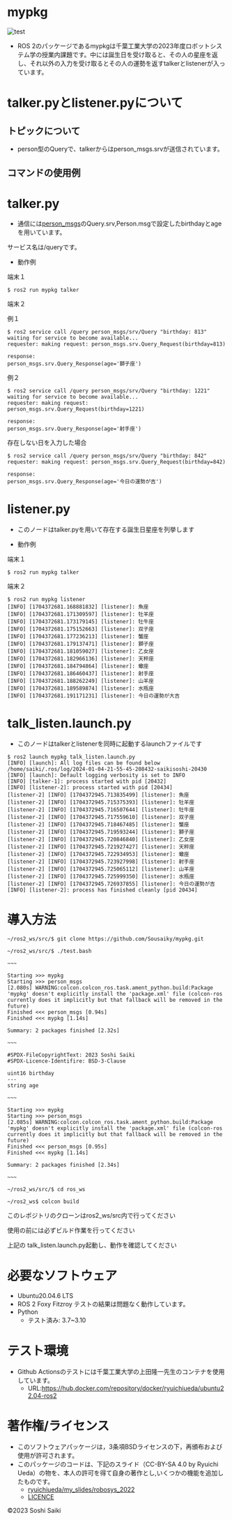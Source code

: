 # mypkg

![test](https://github.com/Sousaiky/mypkg/actions/workflows/test.yml/badge.svg)
*  ROS 2のパッケージであるmypkgは千葉工業大学の2023年度ロボットシステム学の授業内課題です。中には誕生日を受け取ると、その人の星座を返し、それ以外の入力を受け取るとその人の運勢を返すtalkerとlistenerが入っています。  

# talker.pyとlistener.pyについて  

## トピックについて  

* person型のQueryで、talkerからはperson_msgs.srvが送信されています。  

## コマンドの使用例  

# talker.py  

* 通信には[person_msgs](https://github.com/Sousaiky/person_msgs)のQuery.srv,Person.msgで設定したbirthdayとageを用いています。  

サービス名は/queryです。  

* 動作例  
  
端末１  
``` 
$ ros2 run mypkg talker  
```  

端末２  

例１  
```
$ ros2 service call /query person_msgs/srv/Query "birthday: 813"
waiting for service to become available...
requester: making request: person_msgs.srv.Query_Request(birthday=813)

response:
person_msgs.srv.Query_Response(age='獅子座')
```  
例２  
```
$ ros2 service call /query person_msgs/srv/Query "birthday: 1221"
waiting for service to become available...
requester: making request: person_msgs.srv.Query_Request(birthday=1221)

response:
person_msgs.srv.Query_Response(age='射手座')
```

存在しない日を入力した場合  
```
$ ros2 service call /query person_msgs/srv/Query "birthday: 842"
requester: making request: person_msgs.srv.Query_Request(birthday=842)

response:
person_msgs.srv.Query_Response(age='今日の運勢が吉')
```

# listener.py  
* このノードはtalker.pyを用いて存在する誕生日星座を列挙します  

* 動作例 

端末１  
```
$ ros2 run mypkg talker
```

端末２  
```
$ ros2 run mypkg listener
[INFO] [1704372681.168881832] [listener]: 魚座
[INFO] [1704372681.171309597] [listener]: 牡羊座
[INFO] [1704372681.173179145] [listener]: 牡牛座
[INFO] [1704372681.175152663] [listener]: 双子座
[INFO] [1704372681.177236213] [listener]: 蟹座
[INFO] [1704372681.179137471] [listener]: 獅子座
[INFO] [1704372681.181059027] [listener]: 乙女座
[INFO] [1704372681.182966136] [listener]: 天秤座
[INFO] [1704372681.184794864] [listener]: 蠍座
[INFO] [1704372681.186460437] [listener]: 射手座
[INFO] [1704372681.188262249] [listener]: 山羊座
[INFO] [1704372681.189589874] [listener]: 水瓶座
[INFO] [1704372681.191171231] [listener]: 今日の運勢が大吉
```

# talk_listen.launch.py
* このノードはtalkerとlistenerを同時に起動するlaunchファイルです  

```
$ ros2 launch mypkg talk_listen.launch.py
[INFO] [launch]: All log files can be found below /home/saiki/.ros/log/2024-01-04-21-55-45-208432-saikisoshi-20430
[INFO] [launch]: Default logging verbosity is set to INFO
[INFO] [talker-1]: process started with pid [20432]
[INFO] [listener-2]: process started with pid [20434]
[listener-2] [INFO] [1704372945.713835499] [listener]: 魚座
[listener-2] [INFO] [1704372945.715375393] [listener]: 牡羊座
[listener-2] [INFO] [1704372945.716507644] [listener]: 牡牛座
[listener-2] [INFO] [1704372945.717559610] [listener]: 双子座
[listener-2] [INFO] [1704372945.718467485] [listener]: 蟹座
[listener-2] [INFO] [1704372945.719593244] [listener]: 獅子座
[listener-2] [INFO] [1704372945.720846840] [listener]: 乙女座
[listener-2] [INFO] [1704372945.721927427] [listener]: 天秤座
[listener-2] [INFO] [1704372945.722934953] [listener]: 蠍座
[listener-2] [INFO] [1704372945.723927998] [listener]: 射手座
[listener-2] [INFO] [1704372945.725065112] [listener]: 山羊座
[listener-2] [INFO] [1704372945.725999350] [listener]: 水瓶座
[listener-2] [INFO] [1704372945.726937855] [listener]: 今日の運勢が吉
[INFO] [listener-2]: process has finished cleanly [pid 20434]
```

# 導入方法

```
~/ros2_ws/src/$ git clone https://github.com/Sousaiky/mypkg.git  

~/ros2_ws/src/$ ./test.bash

~~~

Starting >>> mypkg
Starting >>> person_msgs
[2.080s] WARNING:colcon.colcon_ros.task.ament_python.build:Package 'mypkg' doesn't explicitly install the 'package.xml' file (colcon-ros currently does it implicitly but that fallback will be removed in the future)
Finished <<< person_msgs [0.94s]
Finished <<< mypkg [1.14s]

Summary: 2 packages finished [2.32s]

~~~

#SPDX-FileCopyrightText: 2023 Soshi Saiki
#SPDX-Licence-Identifire: BSD-3-Clause

uint16 birthday
---
string age

~~~

Starting >>> mypkg
Starting >>> person_msgs
[2.085s] WARNING:colcon.colcon_ros.task.ament_python.build:Package 'mypkg' doesn't explicitly install the 'package.xml' file (colcon-ros currently does it implicitly but that fallback will be removed in the future)
Finished <<< person_msgs [0.95s]
Finished <<< mypkg [1.14s]

Summary: 2 packages finished [2.34s]

~~~

~/ros2_ws/src/$ cd ros_ws

~/ros2_ws$ colcon build
```

このレポジトリのクローンはros2_ws/src内で行ってください  

使用の前には必ずビルド作業を行ってください  

上記の talk_listen.launch.py起動し、動作を確認してください  

# 必要なソフトウェア  

* Ubuntu20.04.6 LTS
* ROS 2 Foxy Fitzroy テストの結果は問題なく動作しています。
* Python  
  * テスト済み: 3.7~3.10

# テスト環境 

* Github Actionsのテストには千葉工業大学の上田隆一先生のコンテナを使用しています。  
  * URL:https://hub.docker.com/repository/docker/ryuichiueda/ubuntu22.04-ros2  

# 著作権/ライセンス
* このソフトウェアパッケージは，3条項BSDライセンスの下，再頒布および使用が許可されます。  
* このパッケージのコードは、下記のスライド（CC-BY-SA 4.0 by Ryuichi Ueda）の物を、本人の許可を得て自身の著作とし,いくつかの機能を追加したものです。  
  * [ryuichiueda/my_slides/robosys_2022](https://github.com/ryuichiueda/my_slides/blob/master/robosys_2022)  
  * [LICENCE](https://github.com/Sousaiky/mypkg/blob/master/LICENSE)  


©2023 Soshi Saiki
